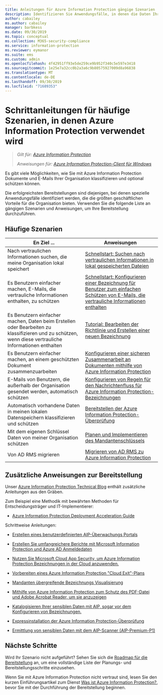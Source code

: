 ```yaml
---
title: Anleitungen für Azure Information Protection gängige Szenarien
description: Identifizieren Sie Anwendungsfälle, in denen die Daten Ihrer Organisation mithilfe Azure Information Protection klassifiziert und geschützt werden.
author: cabailey
ms.author: cabailey
manager: barbkess
ms.date: 09/30/2019
ms.topic: conceptual
ms.collection: M365-security-compliance
ms.service: information-protection
ms.reviewer: eymanor
ms.suite: ems
ms.custom: admin
ms.openlocfilehash: 4f42951ff93e5de259ce9b952f340c5e597e3418
ms.sourcegitcommit: 1e25e7a32cc0b2a3a6c9b80575927009d8a96838
ms.translationtype: MT
ms.contentlocale: de-DE
ms.lasthandoff: 09/30/2019
ms.locfileid: "71689353"
---
```

# <a name="how-to-guides-for-common-scenarios-that-use-azure-information-protection"></a>Schrittanleitungen für häufige Szenarien, in denen Azure Information Protection verwendet wird

>*Gilt für: [Azure Information Protection](https://azure.microsoft.com/pricing/details/information-protection)*
>
> *Anweisungen für: [Azure Information Protection-Client für Windows](faqs.md#whats-the-difference-between-the-azure-information-protection-client-and-the-azure-information-protection-unified-labeling-client)*

Es gibt viele Möglichkeiten, wie Sie mit Azure Information Protection Dokumente und E-Mails Ihrer Organisation klassifizieren und optional schützen können. 

Die erfolgreichsten Bereitstellungen sind diejenigen, bei denen spezielle Anwendungsfälle identifiziert werden, die die größten geschäftlichen Vorteile für die Organisation bieten. Verwenden Sie die folgende Liste an gängigen Szenarien und Anweisungen, um Ihre Bereitstellung durchzuführen.

## <a name="common-scenarios"></a>Häufige Szenarien

|En Ziel ...|Anweisungen|
|----------------|---------------|
|Nach vertraulichen Informationen suchen, die meine Organisation lokal speichert|[Schnellstart: Suchen nach vertraulichen Informationen in lokal gespeicherten Dateien](quickstart-findsensitiveinfo.md)|
|Es Benutzern einfacher machen, E-Mails, die vertrauliche Informationen enthalten, zu schützen|[Schnellstart: Konfigurieren einer Bezeichnung für Benutzer zum einfachen Schützen von E-Mails, die vertrauliche Informationen enthalten](quickstart-label-dnf-protectedemail.md)|
|Es Benutzern einfacher machen, Daten beim Erstellen oder Bearbeiten zu klassifizieren und zu schützen, wenn diese vertrauliche Informationen enthalten| [Tutorial: Bearbeiten der Richtlinie und Erstellen einer neuen Bezeichnung](infoprotect-quick-start-tutorial.md)|
|Es Benutzern einfacher machen, an einem geschützten Dokument zusammenzuarbeiten|[Konfigurieren einer sicheren Zusammenarbeit an Dokumenten mithilfe von Azure Information Protection](secure-collaboration-documents.md)|
|E-Mails von Benutzern, die außerhalb der Organisation gesendet werden, automatisch schützen| [Konfigurieren von Regeln für den Nachrichtenfluss für Azure Information Protection-Bezeichnungen](configure-exo-rules.md)
|Automatisch vorhandene Daten in meinen lokalen Datenspeichern klassifizieren und schützen|[Bereitstellen der Azure Information Protection-Überprüfung](deploy-aip-scanner.md)|
|Mit dem eigenen Schlüssel Daten von meiner Organisation schützen| [Planen und Implementieren des Mandantenschlüssels](plan-implement-tenant-key.md)|
|Von AD RMS migrieren|[Migrieren von AD RMS zu Azure Information Protection](migrate-from-ad-rms-to-azure-rms.md)|

## <a name="additional-deployment-instructions"></a>Zusätzliche Anweisungen zur Bereitstellung

Unser [Azure Information Protection Technical Blog](https://aka.ms/AIPblog) enthält zusätzliche Anleitungen aus den Gräben.

Zum Beispiel eine Methodik mit bewährten Methoden für Entscheidungsträger und IT-Implementierer:

- [Azure Information Protection Deployment Acceleration Guide](https://techcommunity.microsoft.com/t5/Azure-Information-Protection/Azure-Information-Protection-Deployment-Acceleration-Guide/ba-p/334423)

Schrittweise Anleitungen:

- [Erstellen eines benutzerdefinierten AIP-Überwachungs Portals](https://techcommunity.microsoft.com/t5/Azure-Information-Protection/How-to-Build-a-Custom-AIP-Tracking-Portal/ba-p/875849)

- [Erstellen Sie umfangreichere Berichte mit Microsoft Information Protection und Azure AD Anmeldedaten](https://techcommunity.microsoft.com/t5/Azure-Information-Protection/Create-richer-reports-with-Microsoft-Information-Protection-and/ba-p/392713)

- [Nutzen Sie Microsoft Cloud App Security, um Azure Information Protection Bezeichnungen in der Cloud anzuwenden.](https://techcommunity.microsoft.com/t5/Azure-Information-Protection/Leverage-Microsoft-Cloud-App-Security-to-apply-Azure-Information/ba-p/388638)

- [Vorbereiten eines Azure Information Protection "Cloud Exit"-Plans](https://techcommunity.microsoft.com/t5/Azure-Information-Protection/How-to-prepare-an-Azure-Information-Protection-Cloud-Exit-plan/ba-p/382631)

- [Mandanten übergreifende Bezeichnungs Visualisierung](https://techcommunity.microsoft.com/t5/Azure-Information-Protection/Cross-Tenant-Label-Visualization/ba-p/356588)

- [Mithilfe von Azure Information Protection zum Schutz des PDF-Datei und Adobe Acrobat Reader, um sie anzuzeigen](https://techcommunity.microsoft.com/t5/Azure-Information-Protection/Using-Azure-Information-Protection-to-protect-PDF-s-and-Adobe/ba-p/282010)

- [Katalogisieren Ihrer sensiblen Daten mit AIP, sogar vor dem Konfigurieren von Bezeichnungen.](https://techcommunity.microsoft.com/t5/Azure-Information-Protection/Cataloging-your-Sensitive-Data-with-AIP-Even-Before-Configuring/ba-p/267241)

- [Expressinstallation der Azure Information Protection-Überprüfung](https://techcommunity.microsoft.com/t5/Azure-Information-Protection/Azure-Information-Protection-Scanner-Express-Installation/ba-p/265424)

- [Ermittlung von sensiblen Daten mit dem AIP-Scanner (AIP-Premium-P1)](https://techcommunity.microsoft.com/t5/Azure-Information-Protection/Discovery-of-Sensitive-Data-Using-the-AIP-Scanner-AIP-Premium-P1/ba-p/252040)

## <a name="next-steps"></a>Nächste Schritte

Wird Ihr Szenario nicht aufgeführt? Sehen Sie sich die [Roadmap für die Bereitstellung](deployment-roadmap.md) an, um eine vollständige Liste der Planungs- und Bereitstellungsschritte einzusehen.

Wenn Sie mit Azure Information Protection nicht vertraut sind, lesen Sie den kurzen Einführungsartikel zum Dienst [Was ist Azure Information Protection?](what-is-information-protection.md), bevor Sie mit der Durchführung der Bereitstellung beginnen.
